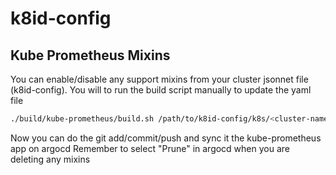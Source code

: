 # k8id-config

## Kube Prometheus Mixins

You can enable/disable any support mixins from your cluster jsonnet file (k8id-config).
You will to run the build script manually to update the yaml file

```sh
./build/kube-prometheus/build.sh /path/to/k8id-config/k8s/<cluster-name>
```

Now you can do the git add/commit/push and sync it the kube-prometheus app on argocd
Remember to select "Prune" in argocd when you are deleting any mixins
